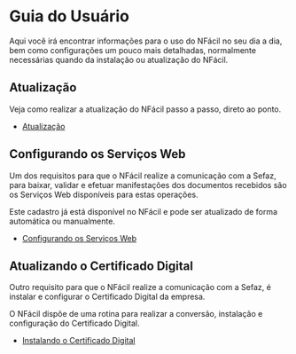 # Guia do Usuário

Aqui você irá encontrar informações para o uso do NFácil no seu dia a dia, bem como configurações um pouco mais detalhadas, normalmente necessárias quando da instalação ou atualização do NFácil.

## Atualização

Veja como realizar a atualização do NFácil passo a passo, direto ao ponto.

- [Atualização](update.md)

## Configurando os Serviços Web

Um dos requisitos para que o NFácil realize a comunicação com a Sefaz, para baixar, validar e efetuar manifestações dos documentos recebidos são os Serviços Web disponíveis para estas operações.

Este cadastro já está disponível no NFácil e pode ser atualizado de forma automática ou manualmente.

- [Configurando os Serviços Web](webservice.md)

## Atualizando o Certificado Digital

Outro requisito para que o NFácil realize a comunicação com a Sefaz, é instalar e configurar o Certificado Digital da empresa.

O NFácil dispõe de uma rotina para realizar a conversão, instalação e configuração do Certificado Digital.

- [Instalando o Certificado Digital](certificado.md)
